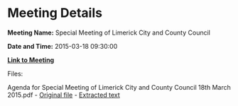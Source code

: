 # Meeting Details

**Meeting Name:** Special Meeting of Limerick City and County Council

**Date and Time:** 2015-03-18 09:30:00

**[Link to Meeting](https://www.limerick.ie/council/whats-on/special-meeting-limerick-city-and-county-council-13)**

Files: 

Agenda for Special Meeting of Limerick City and County Council 18th March 2015.pdf - [Original file](https://www.limerick.ie/sites/default/files/media/documents/2017-07/agenda_for_special_meeting_of_limerick_city_and_county_council_18th_march_2015.pdf) - [Extracted text](./Agenda%20for%20Special%20Meeting%20of%20Limerick%20City%20and%20County%20Council%2018th%20March%202015.md)

